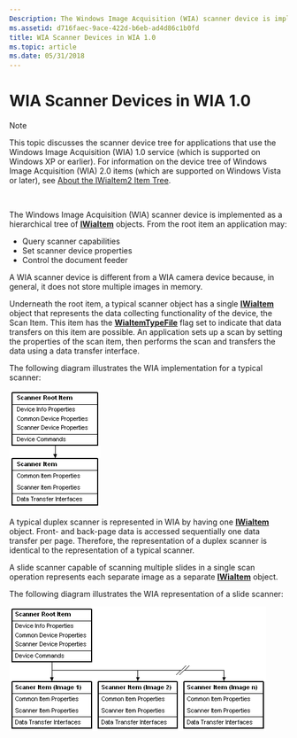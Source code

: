 ```yaml
---
Description: The Windows Image Acquisition (WIA) scanner device is implemented as a hierarchical tree of IWiaItem objects.
ms.assetid: d716faec-9ace-422d-b6eb-ad4d86c1b0fd
title: WIA Scanner Devices in WIA 1.0
ms.topic: article
ms.date: 05/31/2018
---
```


# WIA Scanner Devices in WIA 1.0

> [!Note]  
> This topic discusses the scanner device tree for applications that use the Windows Image Acquisition (WIA) 1.0 service (which is supported on Windows XP or earlier). For information on the device tree of Windows Image Acquisition (WIA) 2.0 items (which are supported on Windows Vista or later), see [About the IWiaItem2 Item Tree](-wia-about-item-tree.md).

 

The Windows Image Acquisition (WIA) scanner device is implemented as a hierarchical tree of [**IWiaItem**](/windows/desktop/api/wia_xp/nn-wia_xp-iwiaitem) objects. From the root item an application may:

-   Query scanner capabilities
-   Set scanner device properties
-   Control the document feeder

A WIA scanner device is different from a WIA camera device because, in general, it does not store multiple images in memory.

Underneath the root item, a typical scanner object has a single [**IWiaItem**](/windows/desktop/api/wia_xp/nn-wia_xp-iwiaitem) object that represents the data collecting functionality of the device, the Scan Item. This item has the [**WiaItemTypeFile**](-wia-wia-item-type-flags.md) flag set to indicate that data transfers on this item are possible. An application sets up a scan by setting the properties of the scan item, then performs the scan and transfers the data using a data transfer interface.

The following diagram illustrates the WIA implementation for a typical scanner:

![wia implementation of a typical scanner](images/wiscantr.gif)

A typical duplex scanner is represented in WIA by having one [**IWiaItem**](/windows/desktop/api/wia_xp/nn-wia_xp-iwiaitem) object. Front- and back-page data is accessed sequentially one data transfer per page. Therefore, the representation of a duplex scanner is identical to the representation of a typical scanner.

A slide scanner capable of scanning multiple slides in a single scan operation represents each separate image as a separate [**IWiaItem**](/windows/desktop/api/wia_xp/nn-wia_xp-iwiaitem) object.

The following diagram illustrates the WIA representation of a slide scanner:

![slide scanner](images/wislscan.gif)

 

 



